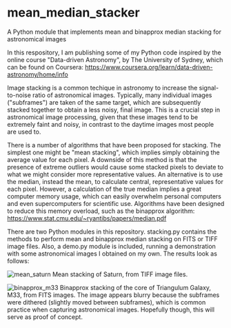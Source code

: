 # mean_median_stacker
A Python module that implements mean and binapprox median stacking for astronomical images

In this respository, I am publishing some of my Python code inspired by the online course "Data-driven Astronomy", by The University of Sydney, which can be found on Coursera: 
https://www.coursera.org/learn/data-driven-astronomy/home/info

Image stacking is a common techique in astronomy to increase the signal-to-noise ratio of astronomical images. Typically, many individual images ("subframes") are taken of the same target, which are subsequently stacked together to obtain a less noisy, final image. This is a crucial step in astronomical image processing, given that these images tend to be extremely faint and noisy, in contrast to the daytime images most people are used to. 

There is a number of algorithms that have been proposed for stacking. The simplest one might be "mean stacking", which implies simply obtaining the average value for each pixel. A downside of this method is that the presence of extreme outliers would cause some stacked pixels to deviate to what we might consider more representative values. An alternative is to use the median, instead the mean, to calculate central, representative values for each pixel. However, a calculation of the true median implies a great computer memory usage, which can easily overwhelm personal computers and even supercomputers for scientific use. Algorithms have been designed to reduce this memory overload, such as the binapprox algorithm:
https://www.stat.cmu.edu/~ryantibs/papers/median.pdf

There are two Python modules in this repository. stacking.py contains the methods to perform mean and binapprox median stacking on FITS or TIFF image files. Also, a demo.py module is included, running a demonstration with some astronomical images I obtained on my own. The results look as follows:

![mean_saturn](https://user-images.githubusercontent.com/89183135/194998296-0bb4be72-27db-4e4d-88dd-221591c97ad4.png)
Mean stacking of Saturn, from TIFF image files.

![binapprox_m33](https://user-images.githubusercontent.com/89183135/194998513-f0de6c9c-5f86-47b9-aab0-78b21697a422.png)
Binapprox stacking of the core of Triangulum Galaxy, M33, from FITS images. The image appears blurry because the subframes were dithered (slightly moved between subframes), which is common practice when capturing astronomical images. Hopefully though, this will serve as proof of concept.  



